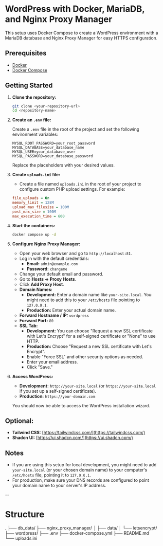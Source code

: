 # WordPress with Docker, MariaDB, and Nginx Proxy Manager

This setup uses Docker Compose to create a WordPress environment with a MariaDB database and Nginx Proxy Manager for easy HTTPS configuration.

## Prerequisites

- [Docker](https://www.docker.com/products/docker-desktop)
- [Docker Compose](https://docs.docker.com/compose/install/)

## Getting Started

1. **Clone the repository:**

   ```bash
   git clone <your-repository-url>
   cd <repository-name>
   ```

2. **Create an `.env` file:**

   Create a `.env` file in the root of the project and set the following environment variables:

   ```
   MYSQL_ROOT_PASSWORD=your_root_password
   MYSQL_DATABASE=your_database_name
   MYSQL_USER=your_database_user
   MYSQL_PASSWORD=your_database_password
   ```

   Replace the placeholders with your desired values.

3. **Create `uploads.ini` file:**

   - Create a file named `uploads.ini` in the root of your project to configure custom PHP upload settings. For example:

   ```ini
   file_uploads = On
   memory_limit = 128M
   upload_max_filesize = 100M
   post_max_size = 100M
   max_execution_time = 600
   ```

4. **Start the containers:**

   ```bash
   docker compose up -d
   ```

5. **Configure Nginx Proxy Manager:**

   - Open your web browser and go to `http://localhost:81`.
   - Log in with the default credentials:
     - **Email:** `admin@example.com`
     - **Password:** `changeme`
   - Change your default email and password.
   - Go to **Hosts -> Proxy Hosts**.
   - Click **Add Proxy Host**.
   - **Domain Names:**
     - **Development:** Enter a domain name like `your-site.local`. You might need to add this to your `/etc/hosts` file pointing to `127.0.0.1`.
     - **Production:** Enter your actual domain name.
   - **Forward Hostname / IP:** `wordpress`
   - **Forward Port:** `80`
   - **SSL Tab:**
     - **Development:** You can choose "Request a new SSL certificate with Let's Encrypt" for a self-signed certificate or "None" to use HTTP.
     - **Production:** Choose "Request a new SSL certificate with Let's Encrypt".
     - Enable "Force SSL" and other security options as needed.
     - Enter your email address.
     - Click "Save."

6. **Access WordPress:**

   - **Development:** `http://your-site.local` (or `https://your-site.local` if you set up a self-signed certificate).
   - **Production:** `https://your-domain.com`

   You should now be able to access the WordPress installation wizard.

## Optional:

- **Tailwind CSS:** [https://tailwindcss.com/](https://tailwindcss.com/)
- **Shadcn UI:** [https://ui.shadcn.com/](https://ui.shadcn.com/)

## Notes

- If you are using this setup for local development, you might need to add `your-site.local` (or your chosen domain name) to your computer's `/etc/hosts` file, pointing it to `127.0.0.1`.
- For production, make sure your DNS records are configured to point your domain name to your server's IP address.

--

# Structure

.
├── db_data/
├── nginx_proxy_manager/
│ ├── data/
│ └── letsencrypt/
├── wordpress/
├── .env
├── docker-compose.yml
├── README.md
└── uploads.ini
